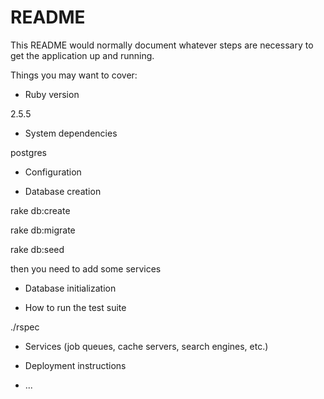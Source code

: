 # README

This README would normally document whatever steps are necessary to get the
application up and running.

Things you may want to cover:

* Ruby version

2.5.5

* System dependencies

postgres

* Configuration

* Database creation

rake db:create

rake db:migrate

rake db:seed

then you need to add some services

* Database initialization

* How to run the test suite

./rspec

* Services (job queues, cache servers, search engines, etc.)

* Deployment instructions

* ...
